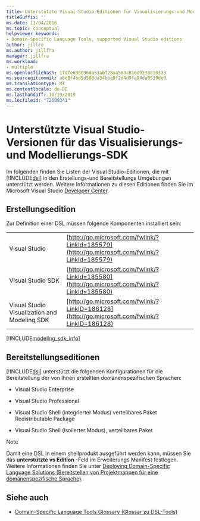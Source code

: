 ```yaml
---
title: Unterstützte Visual Studio-Editionen für Visualisierungs-und Modellierungs-SDK
titleSuffix: ''
ms.date: 11/04/2016
ms.topic: conceptual
helpviewer_keywords:
- Domain-Specific Language Tools, supported Visual Studio editions
author: jillre
ms.author: jillfra
manager: jillfra
ms.workload:
- multiple
ms.openlocfilehash: 1fdfe698096da53abf28aa583c816d9238810333
ms.sourcegitcommit: a8e8f4bd5d508da34bbe9f2d4d9fa94da0539de0
ms.translationtype: MT
ms.contentlocale: de-DE
ms.lasthandoff: 10/19/2019
ms.locfileid: "72609341"
---
```

# <a name="supported-visual-studio-editions-for-visualization--modeling-sdk"></a>Unterstützte Visual Studio-Versionen für das Visualisierungs- und Modellierungs-SDK

Im folgenden finden Sie Listen der Visual Studio-Editionen, die mit [!INCLUDE[dsl](../modeling/includes/dsl_md.md)] in den Erstellungs-und Bereitstellungs Umgebungen unterstützt werden. Weitere Informationen zu diesen Editionen finden Sie im Microsoft Visual Studio [Developer Center](http://go.microsoft.com/fwlink/?LinkId=75628).

## <a name="authoring-edition"></a>Erstellungsedition

Zur Definition einer DSL müssen folgende Komponenten installiert sein:

|||
|-|-|
|Visual Studio|[http://go.microsoft.com/fwlink/?LinkId=185579](http://go.microsoft.com/fwlink/?LinkId=185579)|
|Visual Studio SDK|[http://go.microsoft.com/fwlink/?LinkId=185580](http://go.microsoft.com/fwlink/?LinkId=185580)|
|Visual Studio Visualization and Modeling SDK|[http://go.microsoft.com/fwlink/?LinkID=186128](http://go.microsoft.com/fwlink/?LinkID=186128)|

[!INCLUDE[modeling_sdk_info](includes/modeling_sdk_info.md)]

## <a name="deployment-editions"></a>Bereitstellungseditionen

[!INCLUDE[dsl](../modeling/includes/dsl_md.md)] unterstützt die folgenden Konfigurationen für die Bereitstellung der von Ihnen erstellten domänenspezifischen Sprachen:

- Visual Studio Enterprise

- Visual Studio Professional

- Visual Studio Shell (integrierter Modus) verteilbares Paket Redistributable Package

- Visual Studio Shell (isolierter Modus), verteilbares Paket

> [!NOTE]
> Damit eine DSL in einem shellprodukt ausgeführt werden kann, müssen Sie das **unterstützte vs Edition** -Feld im Erweiterungs Manifest festlegen. Weitere Informationen finden Sie unter [Deploying Domain-Specific Language Solutions (Bereitstellen von Projektmappen für eine domänenspezifische Sprache)](msi-and-vsix-deployment-of-a-dsl.md).

## <a name="see-also"></a>Siehe auch

- [Domain-Specific Language Tools Glossary (Glossar zu DSL-Tools)](https://msdn.microsoft.com/ca5e84cb-a315-465c-be24-76aa3df276aa)